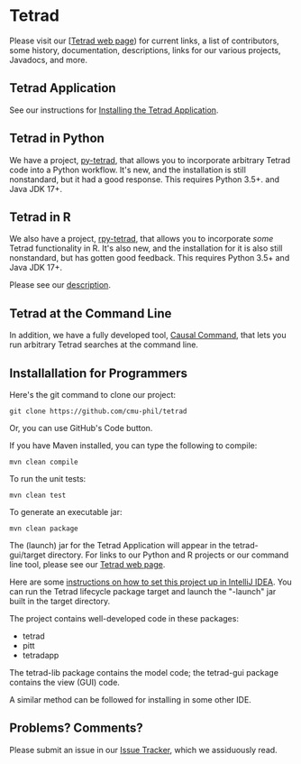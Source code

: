 # Tetrad

Please visit our [[Tetrad web page](https://www.cmu.edu/dietrich/philosophy/tetrad/)) for current links, a list of
contributors, some history, documentation, descriptions, links for our various projects, Javadocs, and more.

## Tetrad Application

See our instructions
for [Installing the Tetrad Application](https://github.com/cmu-phil/tetrad/blob/development/INSTALL_APPLICATION.md).

## Tetrad in Python

We have a project, [py-tetrad](https://github.com/cmu-phil/py-tetrad), that allows you to incorporate arbitrary Tetrad
code into a Python workflow. It's new, and the installation is still nonstandard, but it had a good response. This
requires Python 3.5+. and Java JDK 17+.

## Tetrad in R

We also have a project, [rpy-tetrad](https://github.com/cmu-phil/py-tetrad/tree/main/pytetrad/R), that allows you to
incorporate _some_ Tetrad functionality in R. It's also new, and the installation for it is also still nonstandard, but
has gotten good feedback. This requires Python 3.5+ and Java JDK 17+.

Please see our [description](https://sites.google.com/view/tetradcausal/tetrad-in-r?authuser=0).

## Tetrad at the Command Line

In addition, we have a fully developed tool, [Causal Command](https://github.com/bd2kccd/causal-cmd), that lets you run
arbitrary Tetrad searches at the command line.

## Installallation for Programmers

Here's the git command to clone our project:

```
git clone https://github.com/cmu-phil/tetrad
```

Or, you can use GitHub's Code button.

If you have Maven installed, you can type the following to compile:

```
mvn clean compile
```

To run the unit tests:

```
mvn clean test
```

To generate an executable jar:

```
mvn clean package
```

The (launch) jar for the Tetrad Application will appear in the tetrad-gui/target directory. For links to our Python and
R projects or our command line tool, please see our [Tetrad web page](https://sites.google.com/view/tetradcausal).

Here are
some [instructions on how to set this project up in IntelliJ IDEA](https://github.com/cmu-phil/tetrad/wiki/Setting-up-Tetrad-in-IntelliJ-IDEA).
You can run the Tetrad lifecycle package target and launch the "-launch" jar built in the target directory.

The project contains well-developed code in these packages:

* tetrad
* pitt
* tetradapp

The tetrad-lib package contains the model code; the tetrad-gui package contains the view (GUI) code.

A similar method can be followed for installing in some other IDE.

## Problems? Comments?

Please submit an issue in our [Issue Tracker](https://github.com/cmu-phil/tetrad/issues), which we assiduously read.
